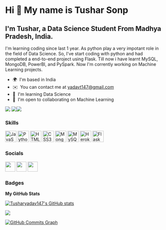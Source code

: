 Hi 👋 My name is Tushar Sonp
============================

I'm Tushar, a Data Science Student From Madhya Pradesh, India.
---------------------------------------------------------------

I'm learning coding since last 1 year. As python play a very impotant role in the field of Data Science. So, I've start coding with python and had completed a end-to-end project using Flask. Till now i have learnt MySQL, MongoDB, PowerBI, and PySpark. Now I'm corrently working on Machine Learning projects.

* 🌍  I'm based in India
* ✉️  You can contact me at [yadavt147@gmail.com](mailto:yadavt147@gmail.com)
* 🧠  I'm learning Data Science
* 🤝  I'm open to collaborating on Machine Learning

![](https://komarev.com/ghpvc/?username=hemansnation&label=PROFILE+VIEWS)
<a href="https://www.twitter.com/yadavt147" target="_blank" rel="noreferrer"><img
src="https://img.shields.io/twitter/follow/yadavt147?logo=twitter&style=for-the-badge&color=22c55e&labelColor=27272a"
/></a><a href="https://www.github.com/Tusharyadav147" target="_blank" rel="noreferrer"><img
src="https://img.shields.io/github/followers/Tusharyadav147?logo=github&style=for-the-badge&color=22c55e&labelColor=27272a" /></a>

### Skills

<p align="left">
<a href="https://developer.mozilla.org/en-US/docs/Web/JavaScript" target="_blank" rel="noreferrer"><img src="https://raw.githubusercontent.com/danielcranney/readme-generator/main/public/icons/skills/javascript-colored.svg" width="36" height="36" alt="JavaScript" /></a>
<a href="https://www.python.org/" target="_blank" rel="noreferrer"><img src="https://raw.githubusercontent.com/danielcranney/readme-generator/main/public/icons/skills/python-colored.svg" width="36" height="36" alt="Python" /></a>
<a href="https://developer.mozilla.org/en-US/docs/Glossary/HTML5" target="_blank" rel="noreferrer"><img src="https://raw.githubusercontent.com/danielcranney/readme-generator/main/public/icons/skills/html5-colored.svg" width="36" height="36" alt="HTML5" /></a>
<a href="https://www.w3.org/TR/CSS/#css" target="_blank" rel="noreferrer"><img src="https://raw.githubusercontent.com/danielcranney/readme-generator/main/public/icons/skills/css3-colored.svg" width="36" height="36" alt="CSS3" /></a>
<a href="https://www.mongodb.com/" target="_blank" rel="noreferrer"><img src="https://raw.githubusercontent.com/danielcranney/readme-generator/main/public/icons/skills/mongodb-colored.svg" width="36" height="36" alt="MongoDB" /></a>
<a href="https://www.mysql.com/" target="_blank" rel="noreferrer"><img src="https://raw.githubusercontent.com/danielcranney/readme-generator/main/public/icons/skills/mysql-colored.svg" width="36" height="36" alt="MySQL" /></a>
<a href="https://www.heroku.com/" target="_blank" rel="noreferrer"><img src="https://raw.githubusercontent.com/danielcranney/readme-generator/main/public/icons/skills/heroku-colored.svg" width="36" height="36" alt="Heroku" /></a>
<a href="https://flask.palletsprojects.com/en/2.0.x/" target="_blank" rel="noreferrer"><img src="https://raw.githubusercontent.com/danielcranney/readme-generator/main/public/icons/skills/flask-colored.svg" width="36" height="36" alt="Flask" /></a>
</p>


### Socials

<p align="left"> <a href="https://www.github.com/Tusharyadav147" target="_blank" rel="noreferrer"><img src="https://raw.githubusercontent.com/danielcranney/readme-generator/main/public/icons/socials/github.svg" width="32" height="32" /></a> <a href="https://www.linkedin.com/in/tushar-sonp-7022b120b/" target="_blank" rel="noreferrer"><img src="https://raw.githubusercontent.com/danielcranney/readme-generator/main/public/icons/socials/linkedin.svg" width="32" height="32" /></a> <a href="https://www.twitter.com/yadavt147" target="_blank" rel="noreferrer"><img src="https://raw.githubusercontent.com/danielcranney/readme-generator/main/public/icons/socials/twitter.svg" width="32" height="32" /></a></p>

### Badges

<b>My GitHub Stats</b>

<a href="http://www.github.com/Tusharyadav147"><img src="https://github-readme-stats.vercel.app/api?username=Tusharyadav147&show_icons=true&hide=&count_private=true&title_color=10b981&text_color=ffffff&icon_color=22c55e&bg_color=27272a&hide_border=true&show_icons=true" alt="Tusharyadav147's GitHub stats" /></a>

<a href="http://www.github.com/Tusharyadav147"><img src="https://github-readme-streak-stats.herokuapp.com/?user=Tusharyadav147&stroke=ffffff&background=27272a&ring=10b981&fire=10b981&currStreakNum=ffffff&currStreakLabel=10b981&sideNums=ffffff&sideLabels=ffffff&dates=ffffff&hide_border=true" /></a>

<a href="http://www.github.com/Tusharyadav147"><img src="https://activity-graph.herokuapp.com/graph?username=Tusharyadav147&bg_color=27272a&color=ffffff&line=22c55e&point=ffffff&area_color=27272a&area=true&hide_border=true&custom_title=GitHub%20Commits%20Graph" alt="GitHub Commits Graph" /></a>
